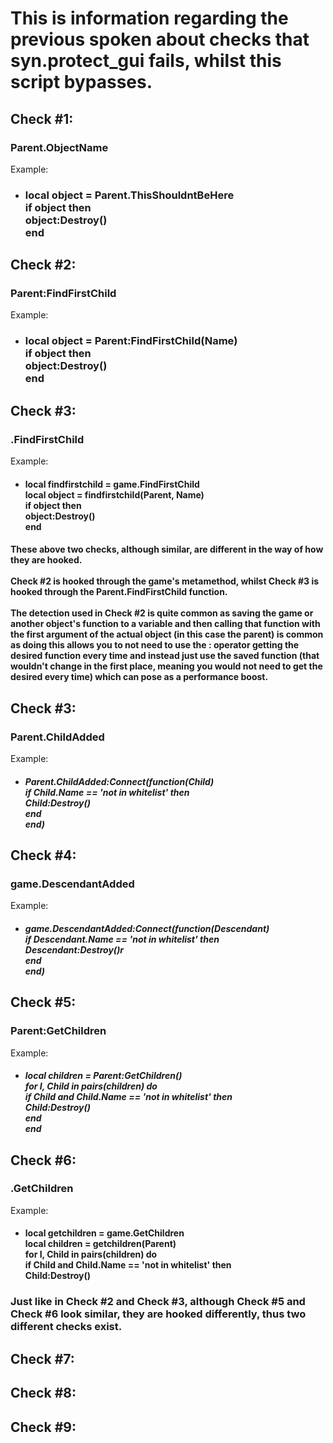 # This is information regarding the previous spoken about checks that syn.protect_gui fails, whilst this script bypasses.

## Check \#1:
### Parent.ObjectName
Example:
- ### local object = Parent.ThisShouldntBeHere<br>if object then<br>object:Destroy()<br>end

## Check \#2:
### Parent:FindFirstChild
Example:
- ### local object = Parent:FindFirstChild(Name)<br>if object then<br>object:Destroy()<br>end

## Check \#3:
### .FindFirstChild
Example:
- #### local findfirstchild = game.FindFirstChild <br>local object = findfirstchild(Parent, Name)<br>if object then<br>object:Destroy()<br>end

#### These above two checks, although similar, are different in the way of how they are hooked. <br></br>Check \#2 is hooked through the game's metamethod, whilst Check \#3 is hooked through the Parent.FindFirstChild function. <br></br> The detection used in Check \#2 is quite common as saving the game or another object's function to a variable and then calling that function with the first argument of the actual object (in this case the parent) is common as doing this allows you to not need to use the : operator getting the desired function every time and instead just use the saved function (that wouldn't change in the first place, meaning you would not need to get the desired every time) which can pose as a performance boost.

## Check \#3:
### Parent.ChildAdded
Example:
- ##### Parent.ChildAdded:Connect(function(Child)<br>if Child.Name == 'not in whitelist' then<br>Child:Destroy()<br>end<br>end)

## Check \#4:
### game.DescendantAdded
Example:
- ##### game.DescendantAdded:Connect(function(Descendant)<br>if Descendant.Name == 'not in whitelist' then<br>Descendant:Destroy()r<br>end<br>end)

## Check \#5:
### Parent:GetChildren
Example:
- ##### local children = Parent:GetChildren()<br>for I, Child in pairs(children) do<br>if Child and Child.Name == 'not in whitelist' then<br>Child:Destroy()<br>end<br>end

## Check \#6:
### .GetChildren
Example:
- #### local getchildren = game.GetChildren <br>local children = getchildren(Parent)<br>for I, Child in pairs(children) do<br>if Child and Child.Name == 'not in whitelist' then<br>Child:Destroy()

### Just like in Check \#2 and Check \#3, although Check \#5 and Check \#6 look similar, they are hooked differently, thus two different checks exist.

## Check \#7:

## Check \#8:

## Check \#9:

